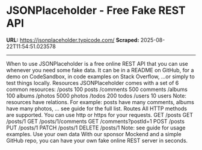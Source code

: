 # JSONPlaceholder - Free Fake REST API

**URL:** https://jsonplaceholder.typicode.com/
**Scraped:** 2025-08-22T11:54:51.023578

---

When to use JSONPlaceholder is a free online REST API that you can use whenever you need some fake data. It can be in a README on GitHub, for a demo on CodeSandbox, in code examples on Stack Overflow, ...or simply to test things locally. Resources JSONPlaceholder comes with a set of 6 common resources: /posts 100 posts /comments 500 comments /albums 100 albums /photos 5000 photos /todos 200 todos /users 10 users Note: resources have relations. For example: posts have many comments, albums have many photos, ... see guide for the full list. Routes All HTTP methods are supported. You can use http or https for your requests. GET /posts GET /posts/1 GET /posts/1/comments GET /comments?postId=1 POST /posts PUT /posts/1 PATCH /posts/1 DELETE /posts/1 Note: see guide for usage examples. Use your own data With our sponsor Mockend and a simple GitHub repo, you can have your own fake online REST server in seconds.